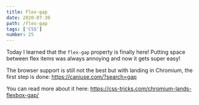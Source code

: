 ```yaml
---
title: Flex-gap
date: 2020-07-30
path: /flex-gap
tags: ['CSS']
number: 25
---
```


Today I learned that the `flex-gap` property is finally here! Putting space
between flex items was always annoying and now it gets super easy!

The browser support is still not the best but with landing in Chromium, the
first step is done: https://caniuse.com/?search=gap

You can read more about it here:
https://css-tricks.com/chromium-lands-flexbox-gap/
